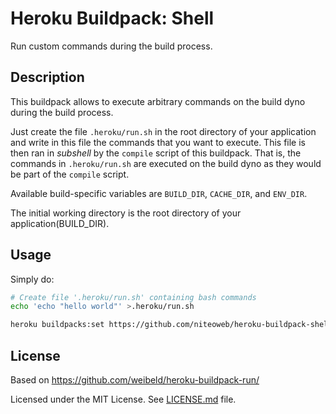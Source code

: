 Heroku Buildpack: Shell
=====================

Run custom commands during the build process.


Description
-----------

This buildpack allows to execute arbitrary commands on the build dyno during the build process.

Just create the file `.heroku/run.sh` in the root directory of your application and write in this file the commands that you want to execute. This file is then ran in *subshell* by the `compile` script of this buildpack. That is, the commands in `.heroku/run.sh` are executed on the build dyno as they would be part of the `compile` script.

Available build-specific variables are `BUILD_DIR`, `CACHE_DIR`, and `ENV_DIR`.

The initial working directory is the root directory of your application(BUILD_DIR).

Usage
-----

Simply do:

~~~bash
# Create file '.heroku/run.sh' containing bash commands
echo 'echo "hello world"' >.heroku/run.sh

heroku buildpacks:set https://github.com/niteoweb/heroku-buildpack-shell.git
~~~

License
-------
Based on https://github.com/weibeld/heroku-buildpack-run/

Licensed under the MIT License. See [LICENSE.md](LICENSE.md) file.

